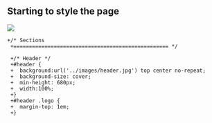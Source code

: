 ## Starting to style the page

![](http://cl.ly/WHEI/12-header.png)


```CSS(stylesheets/base.css)
+/* Sections
 +================================================== */
  
 +/* Header */
 +#header {
 +	background:url('../images/header.jpg') top center no-repeat;
 +	background-size: cover;
 +	min-height: 680px;
 +	width:100%;
 +}
 +#header .logo {
 +	margin-top: 1em;
 +}
 
```